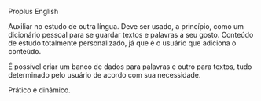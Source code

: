 Proplus English

Auxiliar no estudo de outra língua.
Deve ser usado, a princípio, como um dicionário pessoal para se guardar textos e palavras a seu gosto.
Conteúdo de estudo totalmente personalizado, já que é o usuário que adiciona o conteúdo.

É possível criar um banco de dados para palavras e outro para textos, tudo determinado pelo usuário de acordo com sua necessidade.

Prático e dinâmico.



